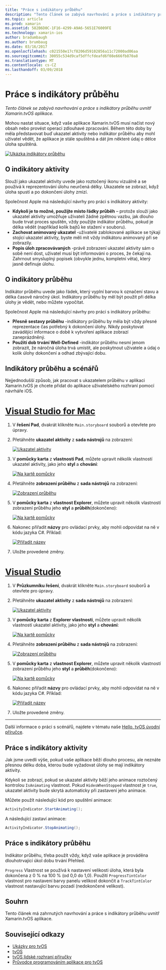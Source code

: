 ```yaml
---
title: "Práce s indikátory průběhu"
description: "Tento článek se zabývá navrhování a práce s indikátory průběhu uvnitř Xamarin.tvOS aplikace."
ms.topic: article
ms.prod: xamarin
ms.assetid: 582B6D0C-1F16-4299-A9A6-5651E76009FE
ms.technology: xamarin-ios
author: bradumbaugh
ms.author: brumbaug
ms.date: 03/16/2017
ms.openlocfilehash: c021550e17cf8206d59102856a11c72000ad06aa
ms.sourcegitcommit: 30055c534d9caf5dffcfdeafd6f08e666fb870a8
ms.translationtype: MT
ms.contentlocale: cs-CZ
ms.lasthandoff: 03/09/2018
---
```

# <a name="working-with-progress-indicators"></a>Práce s indikátory průběhu

_Tento článek se zabývá navrhování a práce s indikátory průběhu uvnitř Xamarin.tvOS aplikace._


Mohou nastat situace, když vaše aplikace Xamarin.tvOS musí načíst nový obsah nebo provést operaci zdlouhavé zpracování. Během této doby by měla představovat buď ukazatel aktivity nebo indikátor průběhu aby mohl uživatel vědět, že aplikace je stále spuštěná a dát jim některé údaj o délce úloha spuštěná.

[![](progress-indicators-images/intro01.png "Ukázka indikátory průběhu")](progress-indicators-images/intro01.png#lightbox)

<a name="About-Activity-Indicators" />

## <a name="about-activity-indicators"></a>O indikátory aktivity

Slouží jako ukazatel aktivity uvede jako roztočený ikonu vizuálně a se používá k reprezentování úlohu neurčená délky. Ukazatele se zobrazí, když úloha spustí a po dokončení úlohy zmizí.

Společnost Apple má následující návrhy pro práci s indikátory aktivity:

- **Kdykoli je to možné, použijte místo řádky průběh** – protože slouží jako ukazatel aktivity umožňuje uživateli žádné zpětnou vazbu, jak dlouho bude trvat proces spuštěn, vždy použijte indikátor průběhu, pokud je délka vědět (například kolik bajtů ke stažení v souboru).
- **Zachovat animovaný ukazatel** -uživatelé zablokované aplikace se týkají stojící ukazatel aktivity, byste měli mít vždy indikátoru animovaný při se zobrazily.
- **Popis úloh zpracovávaných** -právě zobrazení ukazatel aktivity sám o sobě není dost, uživatel musí být informováni o proces, že čekají na. Zahrnout smysluplný popisek (obvykle jednu, kompletní věta), který jasně definuje úlohu.

<a name="Summary" />

## <a name="about-progress-bars"></a>O indikátory průběhu

Indikátor průběhu uvede jako řádek, který vyplní barvou k označení stavu a délka časově náročný úkol. Indikátory průběhu by měl být použit při délka úlohy je vědět, nebo můžete vypočítat.

Společnost Apple má následující návrhy pro práci s indikátory průběhu:

- **Přesně sestavy průběhu** -indikátory průběhu by měla být vždy přesné reprezentace čas potřebný k dokončení úlohy. Nikdy poskytovat zavádějící informace o době k vytvoření aplikace zobrazí zaneprázdněný.
- **Použití dob trvání Well-Defined** -indikátor průběhu nesmí jenom zobrazit, že náročná úloha trvá umístit, ale poskytnout uživatele a údaj o kolik úlohy dokončení a odhad zbývající dobu.

<a name="Progress-Indicators-and-Storyboards" />

## <a name="progress-indicators-and-storyboards"></a>Indikátory průběhu a scénářů

Nejjednodušší způsob, jak pracovat s ukazatelem průběhu v aplikaci Xamarin.tvOS je chcete přidat do aplikace uživatelského rozhraní pomocí návrháře iOS.

# <a name="visual-studio-for-mactabvsmac"></a>[Visual Studio for Mac](#tab/vsmac)
    
1. V **řešení Pad**, dvakrát klikněte `Main.storyboard` souborů a otevřete pro úpravy.
1. Přetáhněte **ukazatel aktivity** z **sada nástrojů** na zobrazení: 

    [![](progress-indicators-images/activity01.png "Ukazatel aktivity")](progress-indicators-images/activity01.png#lightbox)
1. V **pomůcky karta** z **vlastnosti Pad**, můžete upravit několik vlastností ukazatel aktivity, jako jeho **styl** a **chování**: 

    [![](progress-indicators-images/activity02.png "Na kartě pomůcky ")](progress-indicators-images/activity02.png#lightbox)
1. Přetáhněte **zobrazení průběhu** z **sada nástrojů** na zobrazení: 

    [![](progress-indicators-images/activity03.png "Zobrazení průběhu")](progress-indicators-images/activity03.png#lightbox)
1. V **pomůcky karta** z **vlastnost Explorer**, můžete upravit několik vlastností zobrazení průběhu jeho **styl** a **průběh**(dokončeno): 

    [![](progress-indicators-images/activity04.png "Na kartě pomůcky")](progress-indicators-images/activity04.png#lightbox)
1. Nakonec přiřadit **názvy** pro ovládací prvky, aby mohli odpovídat na ně v kódu jazyka C#. Příklad: 

    [![](progress-indicators-images/activity05.png "Přiřadit název")](progress-indicators-images/activity05.png#lightbox)
1. Uložte provedené změny.

# <a name="visual-studiotabvswin"></a>[Visual Studio](#tab/vswin)
    
1. V **Průzkumníku řešení**, dvakrát klikněte `Main.storyboard` souborů a otevřete pro úpravy.
1. Přetáhněte **ukazatel aktivity** z **sada nástrojů** na zobrazení: 

    [![](progress-indicators-images/activity01-vs.png "Ukazatel aktivity")](progress-indicators-images/activity01-vs.png#lightbox)
1. V **pomůcky karta** z **Explorer vlastnosti**, můžete upravit několik vlastností ukazatel aktivity, jako jeho **styl** a **chování**: 

    [![](progress-indicators-images/activity02-vs.png "Na kartě pomůcky")](progress-indicators-images/activity02-vs.png#lightbox)
1. Přetáhněte **zobrazení průběhu** z **sada nástrojů** na zobrazení: 

    [![](progress-indicators-images/activity03-vs.png "Zobrazení průběhu")](progress-indicators-images/activity03-vs.png#lightbox)
1. V **pomůcky karta** z **vlastnost Explorer**, můžete upravit několik vlastností zobrazení průběhu jeho **styl** a **průběh**(dokončeno): 

    [![](progress-indicators-images/activity04-vs.png "Na kartě pomůcky")](progress-indicators-images/activity04-vs.png#lightbox)
1. Nakonec přiřadit **názvy** pro ovládací prvky, aby mohli odpovídat na ně v kódu jazyka C#. Příklad: 

    [![](progress-indicators-images/activity05-vs.png "Přiřadit název")](progress-indicators-images/activity05-vs.png#lightbox)
1. Uložte provedené změny.

-----

Další informace o práci s scénářů, najdete v tématu naše [Hello, tvOS úvodní příručce](~/ios/tvos/get-started/hello-tvos.md). 

<a name="Working-with-Activity-Indicators" />

## <a name="working-with-activity-indicators"></a>Práce s indikátory aktivity

Jak jsme uvedli výše, pokud vaše aplikace běží dlouho procesu, ale neznáte přesnou délku doba, kterou bude vyžadovat úlohy se mají indikátory aktivity.

Kdykoli se zobrazí, pokud se ukazatel aktivity běží jeho animace roztočený kontrolou `IsAnimating` vlastnost. Pokud `HidesWhenStopped` vlastnost je `true`, ukazatel aktivity bude skrytá automaticky při zastavení jeho animace.

Můžete použít následující kód pro spuštění animace: 

```csharp
ActivityIndicator.StartAnimating();
```

A následující zastaví animace:

```csharp
ActivityIndicator.StopAnimating();
```

<a name="Working-with-Progress-Bars" />

## <a name="working-with-progress-bars"></a>Práce s indikátory průběhu

Indikátor průběhu, třeba použít vždy, když vaše aplikace je prováděna dlouhotrvající úkol dobu trvání Přehled. 

`Progress` Vlastnost se používá k nastavení velikosti úloha, která byla dokončena z 0 % na 100 % (od 0,0 do 1,0). Použití `ProgressTintColor` vlastnost pro nastavení barvy panelu velikost dokončit a `TrackTintColor` vlastnost nastavující barvu pozadí (nedokončené velikost).

<a name="Summary" />

## <a name="summary"></a>Souhrn

Tento článek má zahrnutých navrhování a práce s indikátory průběhu uvnitř Xamarin.tvOS aplikace.



## <a name="related-links"></a>Související odkazy

- [Ukázky pro tvOS](https://developer.xamarin.com/samples/tvos/all/)
- [tvOS](https://developer.apple.com/tvos/)
- [tvOS lidské rozhraní příručky](https://developer.apple.com/tvos/human-interface-guidelines/)
- [Průvodce programováním aplikace pro tvOS](https://developer.apple.com/library/prerelease/tvos/documentation/General/Conceptual/AppleTV_PG/)
